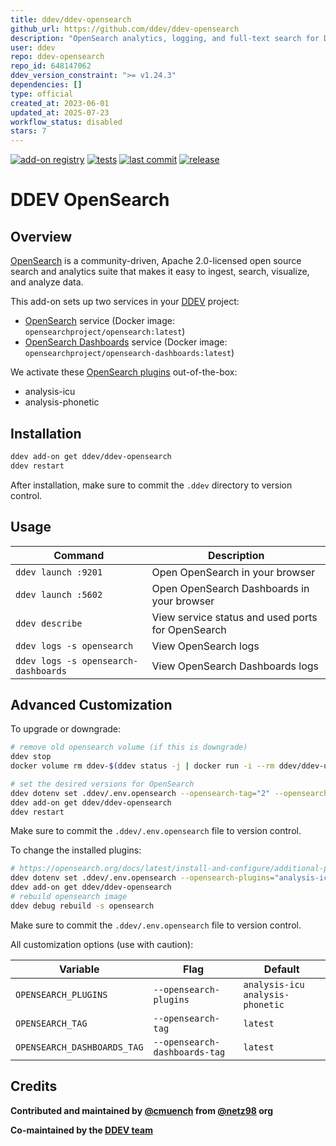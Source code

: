 ```yaml
---
title: ddev/ddev-opensearch
github_url: https://github.com/ddev/ddev-opensearch
description: "OpenSearch analytics, logging, and full-text search for DDEV"
user: ddev
repo: ddev-opensearch
repo_id: 648147062
ddev_version_constraint: ">= v1.24.3"
dependencies: []
type: official
created_at: 2023-06-01
updated_at: 2025-07-23
workflow_status: disabled
stars: 7
---
```


[![add-on registry](https://img.shields.io/badge/DDEV-Add--on_Registry-blue)](https://addons.ddev.com)
[![tests](https://github.com/ddev/ddev-opensearch/actions/workflows/tests.yml/badge.svg?branch=main)](https://github.com/ddev/ddev-opensearch/actions/workflows/tests.yml?query=branch%3Amain)
[![last commit](https://img.shields.io/github/last-commit/ddev/ddev-opensearch)](https://github.com/ddev/ddev-opensearch/commits)
[![release](https://img.shields.io/github/v/release/ddev/ddev-opensearch)](https://github.com/ddev/ddev-opensearch/releases/latest)

# DDEV OpenSearch

## Overview

[OpenSearch](https://opensearch.org/) is a community-driven, Apache 2.0-licensed open source search and analytics suite that makes it easy to ingest, search, visualize, and analyze data.

This add-on sets up two services in your [DDEV](https://ddev.com) project:

- [OpenSearch](https://opensearch.org/) service (Docker image: `opensearchproject/opensearch:latest`)
- [OpenSearch Dashboards](https://opensearch.org/docs/latest/dashboards/) service (Docker image: `opensearchproject/opensearch-dashboards:latest`)

We activate these [OpenSearch plugins](https://opensearch.org/docs/latest/install-and-configure/additional-plugins/index/) out-of-the-box:

- analysis-icu
- analysis-phonetic

## Installation

```bash
ddev add-on get ddev/ddev-opensearch
ddev restart
```

After installation, make sure to commit the `.ddev` directory to version control.

## Usage

| Command | Description |
| ------- | ----------- |
| `ddev launch :9201` | Open OpenSearch in your browser |
| `ddev launch :5602` | Open OpenSearch Dashboards in your browser |
| `ddev describe` | View service status and used ports for OpenSearch |
| `ddev logs -s opensearch` | View OpenSearch logs |
| `ddev logs -s opensearch-dashboards` | View OpenSearch Dashboards logs |

## Advanced Customization

To upgrade or downgrade:

```bash
# remove old opensearch volume (if this is downgrade)
ddev stop
docker volume rm ddev-$(ddev status -j | docker run -i --rm ddev/ddev-utilities jq -r '.raw.name')_opensearch

# set the desired versions for OpenSearch
ddev dotenv set .ddev/.env.opensearch --opensearch-tag="2" --opensearch-dashboards-tag="2"
ddev add-on get ddev/ddev-opensearch
ddev restart
```

Make sure to commit the `.ddev/.env.opensearch` file to version control.

To change the installed plugins:

```bash
# https://opensearch.org/docs/latest/install-and-configure/additional-plugins/index/
ddev dotenv set .ddev/.env.opensearch --opensearch-plugins="analysis-icu analysis-phonetic"
ddev add-on get ddev/ddev-opensearch
# rebuild opensearch image
ddev debug rebuild -s opensearch
```

Make sure to commit the `.ddev/.env.opensearch` file to version control.

All customization options (use with caution):

| Variable | Flag | Default |
| -------- | ---- | ------- |
| `OPENSEARCH_PLUGINS` | `--opensearch-plugins` | `analysis-icu analysis-phonetic` |
| `OPENSEARCH_TAG` | `--opensearch-tag` | `latest` |
| `OPENSEARCH_DASHBOARDS_TAG` | `--opensearch-dashboards-tag` | `latest` |

## Credits

**Contributed and maintained by [@cmuench](https://github.com/cmuench) from [@netz98](https://github.com/netz98) org**

**Co-maintained by the [DDEV team](https://ddev.com/support-ddev/)**
